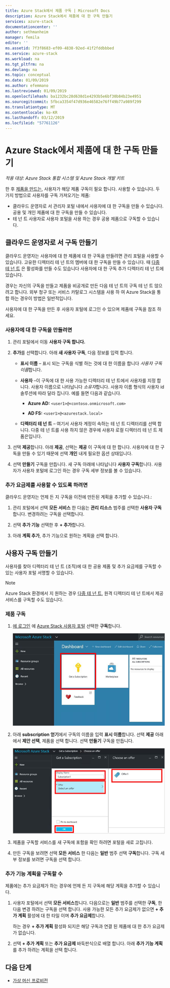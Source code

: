 ```yaml
---
title: Azure Stack에서 제품 구독 | Microsoft Docs
description: Azure Stack에서 제품에 대 한 구독 만들기
services: azure-stack
documentationcenter: ''
author: sethmanheim
manager: femila
editor: ''
ms.assetid: 7f3f8683-ef09-4838-92ed-41f2fddbbbed
ms.service: azure-stack
ms.workload: na
ms.tgt_pltfrm: na
ms.devlang: na
ms.topic: conceptual
ms.date: 01/09/2019
ms.author: efemmano
ms.lastreviewed: 01/09/2019
ms.openlocfilehash: ba1232bc28d638d1e4293b5e6bf30b84b23e4951
ms.sourcegitcommit: 5fbca3354f47d936e46582e76ff49b77a989f299
ms.translationtype: MT
ms.contentlocale: ko-KR
ms.lasthandoff: 03/12/2019
ms.locfileid: "57761126"
---
```

# <a name="create-subscriptions-to-offers-in-azure-stack"></a>Azure Stack에서 제품에 대 한 구독 만들기

*적용 대상: Azure Stack 통합 시스템 및 Azure Stack 개발 키트*

한 후 [제품을 만드는](azure-stack-create-offer.md), 사용자가 해당 제품 구독이 필요 합니다. 사용할 수 있습니다. 두 가지 방법으로 사용자를 구독 가져오기는 제품:

- 클라우드 운영자로 서 관리자 포털 내에서 사용자에 대 한 구독을 만들 수 있습니다. 공용 및 개인 제품에 대 한 구독을 만들 수 있습니다.
- 테 넌 트 사용자로 사용자 포털을 사용 하는 경우 공용 제품으로 구독할 수 있습니다.  

## <a name="create-a-subscription-as-a-cloud-operator"></a>클라우드 운영자로 서 구독 만들기

클라우드 운영자는 사용자에 대 한 제품에 대 한 구독을 만들려면 관리 포털을 사용할 수 있습니다. 고유한 디렉터리 테 넌 트의 멤버에 대 한 구독을 만들 수 있습니다. 때 [다중 테 넌 트](azure-stack-enable-multitenancy.md) 은 활성화를 만들 수도 있습니다 사용자에 대 한 구독 추가 디렉터리 테 넌 트에 있습니다.

경우는 자신의 구독을 만들고 제품을 비공개로 만든 다음 테 넌 트의 구독 테 넌 트 않으려고 합니다. 외부 청구 또는 서비스 카탈로그 시스템을 사용 하 여 Azure Stack을 통합 하는 경우이 방법은 일반적입니다.

사용자에 대 한 구독을 만든 후 사용자 포털에 로그인 수 있으며 제품에 구독을 참조 하세요.  

### <a name="to-create-a-subscription-for-a-user"></a>사용자에 대 한 구독을 만들려면

1. 관리 포털에서 이동 **사용자 구독 합니다.**
2. **추가**를 선택합니다. 아래 **새 사용자 구독**, 다음 정보를 입력 합니다.  

   - **표시 이름** – 표시 되는 구독을 식별 하는 것에 대 한 이름을 합니다 *사용자 구독 이름*합니다.
   - **사용자** –이 구독에 대 한 사용 가능한 디렉터리 테 넌 트에서 사용자를 지정 합니다. 사용자 이름으로 나타납니다 *소유자*합니다.  사용자 이름 형식의 사용자 id 솔루션에 따라 달라 집니다. 예를 들면 다음과 같습니다.

     - **Azure AD:** `<user1>@<contoso.onmicrosoft.com>`

     - **AD FS:** `<user1>@<azurestack.local>`

   - **디렉터리 테 넌 트** – 여기서 사용자 계정이 속하는 테 넌 트 디렉터리를 선택 합니다. 다중 테 넌 트를 사용 하지 않은 경우에 사용자 로컬 디렉터리 테 넌 트 제품은입니다.

3. 선택 **제공**합니다. 아래 **제공**, 선택는 **제공** 이 구독에 대 한 합니다. 사용자에 대 한 구독을 만들 수 있기 때문에 선택 **개인** 내게 필요한 옵션 상태입니다.

4. 선택 **만들기** 구독을 만듭니다. 새 구독 아래에 나타납니다 **사용자 구독**합니다. 사용자가 사용자 포털에 로그인 하는 경우 구독 세부 정보를 볼 수 있습니다.

### <a name="to-make-an-add-on-plan-available"></a>추가 요금제를 사용할 수 있도록 하려면

클라우드 운영자는 언제 든 지 구독을 이전에 만든된 계획을 추가할 수 있습니다.:

1. 관리 포털에서 선택 **모든 서비스** 한 다음는 **관리 리소스** 범주를 선택한 **사용자 구독**합니다. 변경하려는 구독을 선택합니다.

2. 선택 **추가 기능** 선택한 후 **+ 추가**합니다.  

3. 아래 **계획 추가**, 추가 기능으로 원하는 계획을 선택 합니다.

## <a name="create-a-subscription-as-a-user"></a>사용자 구독 만들기

사용자를 찾아 디렉터리 테 넌 트 (조직)에 대 한 공용 제품 및 추가 요금제를 구독할 수 있는 사용자 포털 서명할 수 있습니다.

>[!NOTE]
>Azure Stack 환경에서 지 원하는 경우 [다중 테 넌 트](azure-stack-enable-multitenancy.md), 원격 디렉터리 테 넌 트에서 제공 서비스를 구독할 수도 있습니다.

### <a name="to-subscribe-to-an-offer"></a>제품 구독

1. [에 로그인](azure-stack-connect-azure-stack.md) 에 [Azure Stack 사용자 포털](https://portal.local.azurestack.external) 선택한 **구독**합니다.

   ![구독 가져오기](media/azure-stack-subscribe-plan-provision-vm/image01.png)
  
2. 아래 **subscription 얻기**에서 구독의 이름을 입력 **표시 이름**합니다. 선택 **제공** 아래에서 **제안 선택**, 제품을 선택 합니다. 선택 **만들기** 구독을 만듭니다.

   ![제품 만들기](media/azure-stack-subscribe-plan-provision-vm/image02.png)
  
3. 제품을 구독할 서비스를 새 구독에 포함을 확인 하려면 포털을 새로 고칩니다.

4. 만든 구독을 보려면 선택 **모든 서비스** 한 다음는 **일반** 범주 선택 **구독**합니다. 구독 세부 정보를 보려면 구독을 선택 합니다.  

### <a name="to-subscribe-to-an-add-on-plan"></a>추가 기능 계획을 구독할 수

제품에는 추가 요금제가 하는 경우에 언제 든 지 구독에 해당 계획을 추가할 수 있습니다.  

1. 사용자 포털에서 선택 **모든 서비스**합니다. 다음으로는 **일반** 범주를 선택한 **구독**, 한 다음 변경 하려는 구독을 선택 합니다. 사용 가능한 모든 추가 요금제가 없으면 **+ 추가 계획** 활성에 대 한 타일 이며 **추가 요금제**합니다. 

   하는 경우 **+ 추가 계획** 활성화 되지은 해당 구독과 연결 된 제품에 대 한 추가 요금제가 없습니다.

1. 선택 **+ 추가 계획** 또는 **추가 요금제** 바둑판식으로 배열 합니다. 아래 **추가 기능 계획**를 추가 하려는 계획을 선택 합니다.

## <a name="next-steps"></a>다음 단계

- [가상 머신 프로비전](azure-stack-provision-vm.md)
